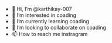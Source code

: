 - 👋 Hi, I’m @karthikay-007
- 👀 I’m interested in coading
- 🌱 I’m currently learning coading
- 💞️ I’m looking to collaborate on coading
- 📫 How to reach me instragram

<!---
karthikay-007/karthikay-007 is a ✨ special ✨ repository because its `README.md` (this file) appears on your GitHub profile.
You can click the Preview link to take a look at your changes.
--->
